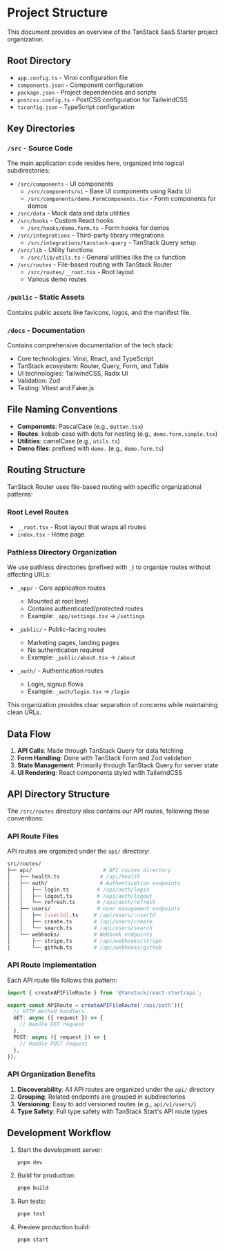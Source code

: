 # Project Structure

This document provides an overview of the TanStack SaaS Starter project organization.

## Root Directory

- `app.config.ts` - Vinxi configuration file
- `components.json` - Component configuration
- `package.json` - Project dependencies and scripts
- `postcss.config.ts` - PostCSS configuration for TailwindCSS
- `tsconfig.json` - TypeScript configuration

## Key Directories

### `/src` - Source Code

The main application code resides here, organized into logical subdirectories:

- `/src/components` - UI components
  - `/src/components/ui` - Base UI components using Radix UI
  - `/src/components/demo.FormComponents.tsx` - Form components for demos
- `/src/data` - Mock data and data utilities
- `/src/hooks` - Custom React hooks
  - `/src/hooks/demo.form.ts` - Form hooks for demos
- `/src/integrations` - Third-party library integrations
  - `/src/integrations/tanstack-query` - TanStack Query setup
- `/src/lib` - Utility functions
  - `/src/lib/utils.ts` - General utilities like the `cn` function
- `/src/routes` - File-based routing with TanStack Router
  - `/src/routes/__root.tsx` - Root layout
  - Various demo routes

### `/public` - Static Assets

Contains public assets like favicons, logos, and the manifest file.

### `/docs` - Documentation

Contains comprehensive documentation of the tech stack:

- Core technologies: Vinxi, React, and TypeScript
- TanStack ecosystem: Router, Query, Form, and Table
- UI technologies: TailwindCSS, Radix UI
- Validation: Zod
- Testing: Vitest and Faker.js

## File Naming Conventions

- **Components**: PascalCase (e.g., `Button.tsx`)
- **Routes**: kebab-case with dots for nesting (e.g., `demo.form.simple.tsx`)
- **Utilities**: camelCase (e.g., `utils.ts`)
- **Demo files**: prefixed with `demo.` (e.g., `demo.form.ts`)

## Routing Structure

TanStack Router uses file-based routing with specific organizational patterns:

### Root Level Routes

- `__root.tsx` - Root layout that wraps all routes
- `index.tsx` - Home page

### Pathless Directory Organization

We use pathless directories (prefixed with `_`) to organize routes without affecting URLs:

- `_app/` - Core application routes

  - Mounted at root level
  - Contains authenticated/protected routes
  - Example: `_app/settings.tsx` → `/settings`

- `_public/` - Public-facing routes

  - Marketing pages, landing pages
  - No authentication required
  - Example: `_public/about.tsx` → `/about`

- `_auth/` - Authentication routes
  - Login, signup flows
  - Example: `_auth/login.tsx` → `/login`

This organization provides clear separation of concerns while maintaining clean URLs.

## Data Flow

1. **API Calls**: Made through TanStack Query for data fetching
2. **Form Handling**: Done with TanStack Form and Zod validation
3. **State Management**: Primarily through TanStack Query for server state
4. **UI Rendering**: React components styled with TailwindCSS

## API Directory Structure

The `/src/routes` directory also contains our API routes, following these conventions:

### API Route Files

API routes are organized under the `api/` directory:

```sh
src/routes/
├── api/                       # API routes directory
│   ├── health.ts             # /api/health
│   ├── auth/                 # Authentication endpoints
│   │   ├── login.ts         # /api/auth/login
│   │   ├── logout.ts        # /api/auth/logout
│   │   └── refresh.ts       # /api/auth/refresh
│   ├── users/               # User management endpoints
│   │   ├── [userId].ts     # /api/users/:userId
│   │   ├── create.ts       # /api/users/create
│   │   └── search.ts       # /api/users/search
│   └── webhooks/           # Webhook endpoints
│       ├── stripe.ts       # /api/webhooks/stripe
│       └── github.ts       # /api/webhooks/github
```

### API Route Implementation

Each API route file follows this pattern:

```ts
import { createAPIFileRoute } from '@tanstack/react-start/api';

export const APIRoute = createAPIFileRoute('/api/path')({
  // HTTP method handlers
  GET: async ({ request }) => {
    // Handle GET request
  },
  POST: async ({ request }) => {
    // Handle POST request
  },
});
```

### API Organization Benefits

1. **Discoverability**: All API routes are organized under the `api/` directory
2. **Grouping**: Related endpoints are grouped in subdirectories
3. **Versioning**: Easy to add versioned routes (e.g., `api/v1/users/`)
4. **Type Safety**: Full type safety with TanStack Start's API route types

## Development Workflow

1. Start the development server:

   ```bash
   pnpm dev
   ```

2. Build for production:

   ```bash
   pnpm build
   ```

3. Run tests:

   ```bash
   pnpm test
   ```

4. Preview production build:

   ```bash
   pnpm start
   ```
